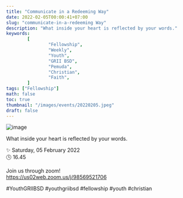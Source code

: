 ```yaml
---
title: "Communicate in a Redeeming Way"
date: 2022-02-05T00:00:41+07:00
slug: "communicate-in-a-redeeming Way"
description: "What inside your heart is reflected by your words."
keywords:
        [
                "Fellowship",
                "Weekly",
                "Youth",
                "GRII BSD",
                "Pemuda",
                "Christian",
                "Faith",
        ]
tags: ["Fellowship"]
math: false
toc: true
thumbnail: "/images/events/20220205.jpeg"
draft: false
---
```


![image](/images/events/20220205.jpeg)

What inside your heart is reflected by your words.

✨ Saturday, 05 February 2022\
🕓 16.45

Join us through zoom!\
https://us02web.zoom.us/j/98569521706

#YouthGRIIBSD #youthgriibsd #fellowship #youth #christian

